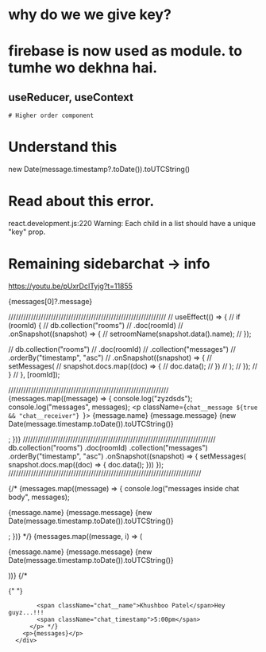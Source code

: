 # why do we we give key?

# firebase is now used as module. to tumhe wo dekhna hai.

## useReducer, useContext
    # Higher order component

# Understand this
new Date(message.timestamp?.toDate()).toUTCString()

# Read about this error.
react.development.js:220 Warning: Each child in a list should have a unique "key" prop.

# Remaining sidebarchat -> info
https://youtu.be/pUxrDcITyjg?t=11855


 <p>{messages[0]?.message}</p>
///////////////////////////////////////////////////////////////
// useEffect(() => {
  //   if (roomId) {
  //     db.collection("rooms")
  //       .doc(roomId)
  //       .onSnapshot((snapshot) => {
  //         setroomName(snapshot.data().name);
  //       });

  //     db.collection("rooms")
  //       .doc(roomId)
  //       .collection("messages")
  //       .orderBy("timestamp", "asc")
  //       .onSnapshot((snapshot) => {
  //         setMessages(
  //           snapshot.docs.map((doc) => {
  //             doc.data();
  //           })
  //         );
  //       });
  //   }
  // }, [roomId]);

////////////////////////////////////////////////////////////////
{messages.map((message) => {
          console.log("zyzdsds");
          console.log("messages", messages);
          <p className={`chat__message ${true && "chat__receiver"} `}>
            <span className="chat__name">{message.name}</span>
            {message.message}
            <span className="chat_timestamp">
              {new Date(message.timestamp.toDate()).toUTCString()}
            </span>
          </p>;
        })}
/////////////////////////////////////////////////////////////////////////////
         db.collection("rooms")
        .doc(roomId)
        .collection("messages")
        .orderBy("timestamp", "asc")
        .onSnapshot((snapshot) => {
         setMessages( snapshot.docs.map((doc) => {
          doc.data();
        }))
        });
/////////////////////////////////////////////////////////////////////////////
<div className="chat__body">
        {/* {messages.map((message) => {
          console.log("messages inside chat body", messages);
          <p className={`chat__message ${true && "chat__receiver"} `}>
            <span className="chat__name">{message.name}</span>
            {message.message}
            <span className="chat_timestamp">
              {new Date(message.timestamp.toDate()).toUTCString()}
            </span>
          </p>;
        })} */}
        {messages.map((message, i) => (
          <p
            key={message.id}
            className={`chat__message  ${
              true && "chat__receiver"
            }`}
          >
            <span className="chat__name">{message.name}</span>
            {message.message}
            <span className="chat__timestamp">
            {new Date(message.timestamp.toDate()).toUTCString()}
            </span>
          </p>
        ))}
        {/* <p className={`chat__message ${true && "chat__receiver"} `}>
            {" "}
           
            <span className="chat__name">Khushboo Patel</span>Hey guyz...!!!
            <span className="chat_timestamp">5:00pm</span>
          </p> */}
        <p>{messages}</p>
      </div>